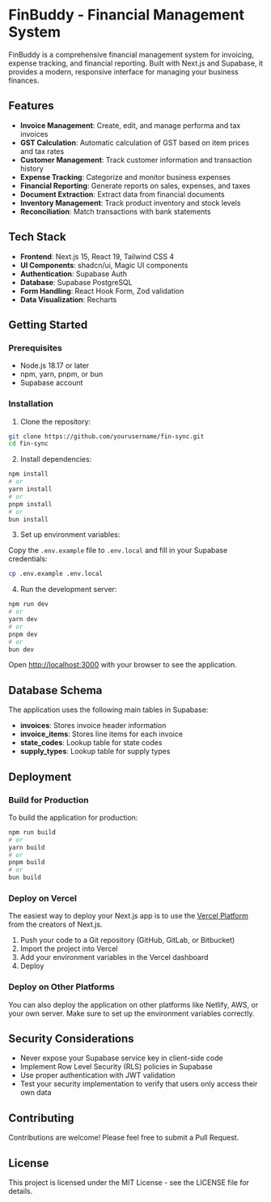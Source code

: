 # FinBuddy - Financial Management System

FinBuddy is a comprehensive financial management system for invoicing, expense tracking, and financial reporting. Built with Next.js and Supabase, it provides a modern, responsive interface for managing your business finances.

## Features

- **Invoice Management**: Create, edit, and manage performa and tax invoices
- **GST Calculation**: Automatic calculation of GST based on item prices and tax rates
- **Customer Management**: Track customer information and transaction history
- **Expense Tracking**: Categorize and monitor business expenses
- **Financial Reporting**: Generate reports on sales, expenses, and taxes
- **Document Extraction**: Extract data from financial documents
- **Inventory Management**: Track product inventory and stock levels
- **Reconciliation**: Match transactions with bank statements

## Tech Stack

- **Frontend**: Next.js 15, React 19, Tailwind CSS 4
- **UI Components**: shadcn/ui, Magic UI components
- **Authentication**: Supabase Auth
- **Database**: Supabase PostgreSQL
- **Form Handling**: React Hook Form, Zod validation
- **Data Visualization**: Recharts

## Getting Started

### Prerequisites

- Node.js 18.17 or later
- npm, yarn, pnpm, or bun
- Supabase account

### Installation

1. Clone the repository:

```bash
git clone https://github.com/yourusername/fin-sync.git
cd fin-sync
```

2. Install dependencies:

```bash
npm install
# or
yarn install
# or
pnpm install
# or
bun install
```

3. Set up environment variables:

Copy the `.env.example` file to `.env.local` and fill in your Supabase credentials:

```bash
cp .env.example .env.local
```

4. Run the development server:

```bash
npm run dev
# or
yarn dev
# or
pnpm dev
# or
bun dev
```

Open [http://localhost:3000](http://localhost:3000) with your browser to see the application.

## Database Schema

The application uses the following main tables in Supabase:

- **invoices**: Stores invoice header information
- **invoice_items**: Stores line items for each invoice
- **state_codes**: Lookup table for state codes
- **supply_types**: Lookup table for supply types

## Deployment

### Build for Production

To build the application for production:

```bash
npm run build
# or
yarn build
# or
pnpm build
# or
bun build
```

### Deploy on Vercel

The easiest way to deploy your Next.js app is to use the [Vercel Platform](https://vercel.com/new) from the creators of Next.js.

1. Push your code to a Git repository (GitHub, GitLab, or Bitbucket)
2. Import the project into Vercel
3. Add your environment variables in the Vercel dashboard
4. Deploy

### Deploy on Other Platforms

You can also deploy the application on other platforms like Netlify, AWS, or your own server. Make sure to set up the environment variables correctly.

## Security Considerations

- Never expose your Supabase service key in client-side code
- Implement Row Level Security (RLS) policies in Supabase
- Use proper authentication with JWT validation
- Test your security implementation to verify that users only access their own data

## Contributing

Contributions are welcome! Please feel free to submit a Pull Request.

## License

This project is licensed under the MIT License - see the LICENSE file for details.
